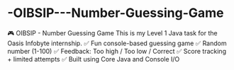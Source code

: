 # -OIBSIP---Number-Guessing-Game
🎮 OIBSIP - Number Guessing Game This is my Level 1 Java task for the Oasis Infobyte internship. ✅ Fun console-based guessing game ✅ Random number (1-100) ✅ Feedback: Too high / Too low / Correct ✅ Score tracking + limited attempts ✅ Built using Core Java and Console I/O

